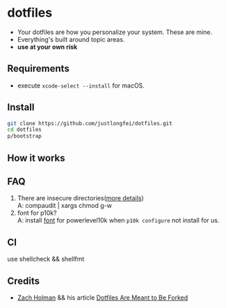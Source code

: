 # dotfiles
- Your dotfiles are how you personalize your system. These are mine.
- Everything's built around topic areas.
- **use at your own risk**

## Requirements
- execute `xcode-select --install` for macOS.


## Install
```bash
git clone https://github.com/justlongfei/dotfiles.git
cd dotfiles
p/bootstrap
```

## How it works

## FAQ
1. There are insecure directories([more details](https://github.com/zsh-users/zsh-completions/issues/433))  
A: compaudit | xargs chmod g-w
2. font for p10k?   
A: install [font](https://github.com/romkatv/powerlevel10k#fonts) for powerlevel10k when `p10k configure` not install for us.

## CI
use shellcheck && shellfmt
## Credits
- [Zach Holman](https://github.com/holman/dotfiles) && his article [Dotfiles Are Meant to Be Forked](https://zachholman.com/2010/08/dotfiles-are-meant-to-be-forked/)
